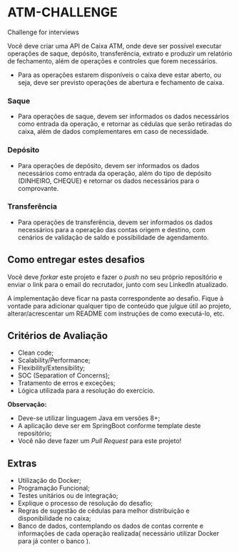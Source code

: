 # ATM-CHALLENGE
Challenge for interviews

Você deve criar uma API de Caixa ATM, onde deve ser possível executar operações de saque, depósito, transferência, extrato e produzir um relatório de fechamento, além de operações e controles que forem necessários.

* Para as operações estarem disponíveis o caixa deve estar aberto, ou seja, deve ser previsto operações de abertura e fechamento de caixa.

### Saque
 - Para operações de saque, devem ser informados os dados necessários como entrada da operação, e retornar as cédulas que serão retiradas do caixa, além de dados complementares em caso de necessidade. 
 
### Depósito
 - Para operações de depósito, devem ser informados os dados necessários como entrada da operação, além do tipo de depósito (DINHEIRO, CHEQUE) e retornar os dados necessários para o comprovante.

### Transferência
 - Para operações de transferência, devem ser informados os dados necessários para a operação das contas origem e destino, com cenários de validação de saldo e possibilidade de agendamento.
 
## Como entregar estes desafios
Você deve *forkar* este projeto e fazer o *push* no seu próprio repositório e enviar o link para o email do recrutador, junto com seu LinkedIn atualizado.

A implementação deve ficar na pasta correspondente ao desafio. Fique à vontade para adicionar qualquer tipo de conteúdo que julgue útil ao projeto, alterar/acrescentar um README com instruções de como executá-lo, etc.

## Critérios de Avaliação
- Clean code;
- Scalability/Performance;
- Flexibility/Extensibility;
- SOC (Separation of Concerns);
- Tratamento de erros e exceções;
- Lógica utilizada para a resolução do exercício.
  
**Observação:**
- Deve-se utilizar linguagem Java em versões 8+;
- A aplicação deve ser em SpringBoot conforme template deste repositório;
- Você não deve fazer um *Pull Request* para este projeto!

## Extras
- Utilização do Docker;
- Programação Funcional;
- Testes unitários ou de integração;
- Explique o processo de resolução do desafio;
- Regras de sugestão de cédulas para melhor distribuição e disponibilidade no caixa;
- Banco de dados, contemplando os dados de contas corrente e informações de cada operação realizada( necessário utilizar Docker para já conter o banco ).
